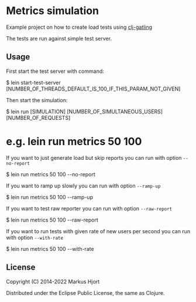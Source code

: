 # Metrics simulation

Example project on how to create load tests using [clj-gatling](https://github.com/mhjort/clj-gatling)

The tests are run against simple test server.

## Usage

  First start the test server with command:

  $ lein start-test-server [NUMBER_OF_THREADS_DEFAULT_IS_100_IF_THIS_PARAM_NOT_GIVEN]

  Then start the simulation:

  $ lein run [SIMULATION] [NUMBER_OF_SIMULTANEOUS_USERS] [NUMBER_OF_REQUESTS]

  # e.g. lein run metrics 50 100

  If you want to just generate load but skip reports you can run with option `--no-report`

  $ lein run metrics 50 100 --no-report

  If you want to ramp up slowly you can run with option `--ramp-up`

  $ lein run metrics 50 100 --ramp-up

  If you want to test raw reporter you can run with option `--raw-report`

  $ lein run metrics 50 100 --raw-report

  If you want to run tests with given rate of new users per second you can run with option `--with-rate`

  $ lein run metrics 50 100 --with-rate

## License

Copyright (C) 2014-2022 Markus Hjort

Distributed under the Eclipse Public License, the same as Clojure.
